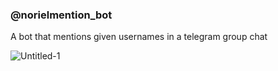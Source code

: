 ### @norielmention_bot
A bot that mentions given usernames in a telegram group chat



![Untitled-1](https://github.com/user-attachments/assets/615b8a52-1ab2-470f-9ce6-9d7827d2df3c)
